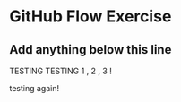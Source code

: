 # GitHub Flow Exercise

## Add anything below this line
TESTING TESTING 1 , 2 , 3 !

testing again!
